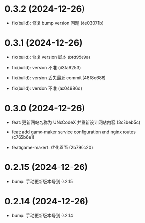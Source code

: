 # 0.3.2 (2024-12-26)

* fix(build): 修复 bump version 问题  (de03071b)

# 0.3.1 (2024-12-26)

* fix(build): 修复 version 脚本  (bfd95e9a)

* fix(build): version 不准  (d3fa9253)

* fix(build): version 丢失最近 commit  (48f8c688)

* fix(build): version 不准  (ac04986d)

# 0.3.0 (2024-12-26)

* feat: 更新网站名称为 UNoCodeX 并重新设计网站内容 (3c3beb5c)

* feat: add game-maker service configuration and nginx routes (c765b6e1)

* feat(game-maker): 优化页面 (2b790c20)

# 0.2.15 (2024-12-26)

* bump: 手动更新版本号到 0.2.15

# 0.2.14 (2024-12-26)

* bump: 手动更新版本号到 0.2.14

